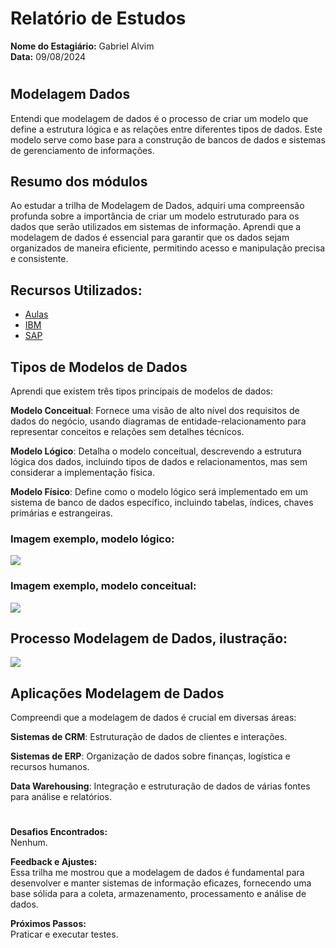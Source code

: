# Relatório de Estudos

**Nome do Estagiário:** Gabriel Alvim  
**Data:** 09/08/2024
#

## Modelagem Dados
Entendi que modelagem de dados é o processo de criar um modelo que define a estrutura lógica e as relações entre diferentes tipos de dados. Este modelo serve como base para a construção de bancos de dados e sistemas de gerenciamento de informações.


## Resumo dos módulos 
Ao estudar a trilha de Modelagem de Dados, adquiri uma compreensão profunda sobre a importância de criar um modelo estruturado para os dados que serão utilizados em sistemas de informação. Aprendi que a modelagem de dados é essencial para garantir que os dados sejam organizados de maneira eficiente, permitindo acesso e manipulação precisa e consistente.


## Recursos Utilizados:
- [Aulas](https://youtu.be/Q_KTYFgvu1s?si=BBCUasLaGJNU7jNv)
- [IBM](https://www.ibm.com/br-pt/topics/data-modeling)
- [SAP](https://www.sap.com/brazil/products/technology-platform/datasphere/what-is-data-modeling.html#:~:text=Resumo-,Modelagem%20de%20dados%20%C3%A9%20o%20processo%20de%20diagrama%C3%A7%C3%A3o%20do%20fluxo,fora%20do%20banco%20de%20dados.)



## Tipos de Modelos de Dados
Aprendi que existem três tipos principais de modelos de dados:

**Modelo Conceitual**: Fornece uma visão de alto nível dos requisitos de dados do negócio, usando diagramas de entidade-relacionamento para representar conceitos e relações sem detalhes técnicos.

**Modelo Lógico**: Detalha o modelo conceitual, descrevendo a estrutura lógica dos dados, incluindo tipos de dados e relacionamentos, mas sem considerar a implementação física.

**Modelo Físico**: Define como o modelo lógico será implementado em um sistema de banco de dados específico, incluindo tabelas, índices, chaves primárias e estrangeiras.

### Imagem exemplo, modelo lógico:
<img src="modelo_logico.png">

### Imagem exemplo, modelo conceitual:
<img src="modelo_conceitual.png">

## Processo Modelagem de Dados, ilustração:
<img src="processo_modelagem_DB.jpg">


## Aplicações Modelagem de Dados
Compreendi que a modelagem de dados é crucial em diversas áreas:

**Sistemas de CRM**: Estruturação de dados de clientes e interações.

**Sistemas de ERP**: Organização de dados sobre finanças, logística e recursos humanos.

**Data Warehousing**: Integração e estruturação de dados de várias fontes para análise e relatórios.
#
**Desafios Encontrados:**  
Nenhum.

**Feedback e Ajustes:**  
Essa trilha me mostrou que a modelagem de dados é fundamental para desenvolver e manter sistemas de informação eficazes, fornecendo uma base sólida para a coleta, armazenamento, processamento e análise de dados.

**Próximos Passos:**  
Praticar e executar testes.